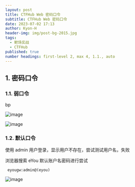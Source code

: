 ```yaml
---
layout: post
title: CTFHub Web 密码口令
subtitle: CTFHub Web 密码口令
date: 2023-07-02 17:13
author: Kyon-H
header-img: img/post-bg-2015.jpg
tags:
  - 靶场实战
  - CTFHub
published: true
number headings: first-level 2, max 4, 1.1., auto
---
```


## 1. 密码口令

### 1.1. 弱口令

bp

![image](https://img.ghostliner.top/1TlElH.png)

![image](https://img.ghostliner.top/JET6cJ.png)

### 1.2. 默认口令

使用 admin 用户登录，显示用户不存在，尝试测试用户名，失败

浏览器搜索 eYou 默认账户名密码进行尝试

```
 eyougw:admin@(eyou)
```

![image](https://img.ghostliner.top/ay0zAi.png)
